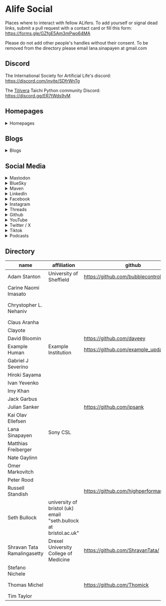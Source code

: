 # Alife Social
Places where to interact with fellow ALifers. To add yourself or signal dead links, submit a pull request with a contact card or fill this form: https://forms.gle/GZfgE5Am3mPwo64MA

Please do not add other people's handles without their consent. To be removed from the directory please email lana.sinapayen at gmail.com

## Discord

The International Society for Artificial Life's discord: https://discord.com/invite/SDfrWnTg

The [Tölvera](http://tolvera.is) Taichi Python community Discord: https://discord.gg/ER7tWds9vM

## Homepages
<details>

 <summary>Homepages</summary>

<p>Adam Stanton <a href="https://machinemachines.org">https://machinemachines.org</a></p>
<p>Chrystopher L. Nehaniv <a href="https://uwaterloo.ca/systems-design-engineering/profile/cnehaniv">https://uwaterloo.ca/systems-design-engineering/profile/cnehaniv</a></p>
<p>Example Human <a href="https://example.org">https://example.org</a></p>
<p>Lana Sinapayen <a href="https://lanasina.github.io/">https://lanasina.github.io/</a></p>
<p>Seth Bullock <a href="seis.bristol.ac.uk/~sb15704/">seis.bristol.ac.uk/~sb15704/</a></p>
<p>Shravan Tata Ramalingasetty <a href="https://waveparticle.one/">https://waveparticle.one/</a></p>
<p>Tim Taylor <a href="https://example.org">https://example.org</a></p>
</details>

## Blogs
<details>

 <summary>Blogs</summary>

<p>Adam Stanton <a href="https://machinemachines.org/index.php/blog/">https://machinemachines.org/index.php/blog/</a></p>
<p>Example Human <a href="https://blog.org/example">https://blog.org/example</a></p>
<p>Gabriel J Severino <a href="https://sites.google.com/view/gabrieljulianoseverino/home">https://sites.google.com/view/gabrieljulianoseverino/home</a></p>
<p>Jack Garbus <a href="jarbus.net">jarbus.net</a></p>
<p>Omer Markovitch <a href="https://sites.google.com/site/omermar/">https://sites.google.com/site/omermar/</a></p>
<p>Shravan Tata Ramalingasetty <a href="https://waveparticle.one/blog/">https://waveparticle.one/blog/</a></p>
<p>Tim Taylor <a href="https://blog.org/example">https://blog.org/example</a></p>
</details>

## Social Media
<details>

 <summary>Mastodon</summary>

<p>Adam Stanton <a href="https://wandering.shop/@teapot">https://wandering.shop/@teapot</a></p>
<p>Claus Aranha <a href="https://scholar.social/@caranha">https://scholar.social/@caranha</a></p>
<p>Clayote <a href="https://peoplemaking.games/@clayote">https://peoplemaking.games/@clayote</a></p>
<p>Example Human <a href="https://example.social/@example">https://example.social/@example</a></p>
<p>Hiroki Sayama <a href="https://mstdn.science/@hirokisayama">https://mstdn.science/@hirokisayama</a></p>
<p>Jack Garbus <a href="https://fosstodon.org/@jarbus">https://fosstodon.org/@jarbus</a></p>
<p>Lana Sinapayen <a href="https://mstdn.science/@lana">https://mstdn.science/@lana</a></p>
<p>Nate Gaylinn <a href="https://tech.lgbt/@ngaylinn">https://tech.lgbt/@ngaylinn</a></p>
<p>Peter Rood <a href="https://mastodon.social/@peterood">https://mastodon.social/@peterood</a></p>
<p>Seth Bullock <a href="https://fediscience.org/@sethbullock">https://fediscience.org/@sethbullock</a></p>
</details>

<details>

 <summary>BlueSky</summary>

<p>Hiroki Sayama <a href="https://bsky.app/profile/hirokisayama.bsky.social">https://bsky.app/profile/hirokisayama.bsky.social</a></p>
<p>Lana Sinapayen <a href="@sinalana.bsky.social">@sinalana.bsky.social</a></p>
<p>Matthias Freiberger <a href="https://bsky.app/profile/freiberg.bsky.social">https://bsky.app/profile/freiberg.bsky.social</a></p>
<p>Peter Rood <a href="https://bsky.app/profile/pdr.io">https://bsky.app/profile/pdr.io</a></p>
<p>Seth Bullock <a href="https://bsky.app/profile/seth-bullock.bsky.social">https://bsky.app/profile/seth-bullock.bsky.social</a></p>
<p>Tim Taylor <a href="https://bsky.app/profile/drtimt.bsky.social">https://bsky.app/profile/drtimt.bsky.social</a></p>
</details>

<details>

 <summary>Maven</summary>

<p>Hiroki Sayama <a href="https://app.heymaven.com/profile/1897">https://app.heymaven.com/profile/1897</a></p>
<p>Peter Rood <a href="https://app.heymaven.com/profile/399">https://app.heymaven.com/profile/399</a></p>
</details>

<details>

 <summary>LinkedIn</summary>

<p>Chrystopher L. Nehaniv <a href="https://www.linkedin.com/in/chrystopher-l-nehaniv-52684513/">https://www.linkedin.com/in/chrystopher-l-nehaniv-52684513/</a></p>
<p>David Bloomin <a href="https://linkedin.com/in/daveey">https://linkedin.com/in/daveey</a></p>
<p>Hiroki Sayama <a href="https://linkedin.com/in/hirokisayama">https://linkedin.com/in/hirokisayama</a></p>
<p>Julian Sanker <a href="https://www.linkedin.com/in/juliansanker">https://www.linkedin.com/in/juliansanker</a></p>
<p>Peter Rood <a href="https://www.linkedin.com/in/peterood/">https://www.linkedin.com/in/peterood/</a></p>
<p>Russell Standish <a href="https://www.linkedin.com/in/russell-standish-3728a23/">https://www.linkedin.com/in/russell-standish-3728a23/</a></p>
<p>Shravan Tata Ramalingasetty <a href="https://www.linkedin.com/in/shravan-tata-ramalingasetty-90409359/">https://www.linkedin.com/in/shravan-tata-ramalingasetty-90409359/</a></p>
<p>Stefano Nichele <a href="https://www.linkedin.com/in/stefano-nichele-a873714">https://www.linkedin.com/in/stefano-nichele-a873714</a></p>
<p>Thomas Michel <a href="https://www.linkedin.com/in/thomas-michel-71508123b">https://www.linkedin.com/in/thomas-michel-71508123b</a></p>
</details>

<details>

 <summary>Facebook</summary>

<p>Hiroki Sayama <a href="https://www.facebook.com/hirokisayama">https://www.facebook.com/hirokisayama</a></p>
</details>

<details>

 <summary>Instagram</summary>

<p>Carine Naomi Imasato <a href="http://instagram.com/noomydoesart">http://instagram.com/noomydoesart</a></p>
<p>Gabriel J Severino <a href="http://instagram.com/gabethegoblin">http://instagram.com/gabethegoblin</a></p>
<p>Hiroki Sayama <a href="https://www.instagram.com/hsayama/">https://www.instagram.com/hsayama/</a></p>
<p>Imy Khan <a href="http://instagram.com/imytk">http://instagram.com/imytk</a></p>
<p>Julian Sanker <a href="http://instagram.com/juliansanker">http://instagram.com/juliansanker</a></p>
<p>Shravan Tata Ramalingasetty <a href="https://www.instagram.com/shravantata/">https://www.instagram.com/shravantata/</a></p>
</details>

<details>

 <summary>Threads</summary>

<p>Hiroki Sayama <a href="https://www.threads.net/@hsayama">https://www.threads.net/@hsayama</a></p>
<p>Peter Rood <a href="https://www.threads.net/@peterdrood">https://www.threads.net/@peterdrood</a></p>
</details>

<details>

 <summary>Github</summary>

<p>Adam Stanton <a href="https://github.com/bubblecontrol">https://github.com/bubblecontrol</a></p>
<p>David Bloomin <a href="https://github.com/daveey">https://github.com/daveey</a></p>
<p>Example Human <a href="https://github.com/example_updated">https://github.com/example_updated</a></p>
<p>Julian Sanker <a href="https://github.com/jpsank">https://github.com/jpsank</a></p>
<p>Russell Standish <a href="https://github.com/highperformancecoder">https://github.com/highperformancecoder</a></p>
<p>Shravan Tata Ramalingasetty <a href="https://github.com/ShravanTata/">https://github.com/ShravanTata/</a></p>
<p>Thomas Michel <a href="https://github.com/Thomick">https://github.com/Thomick</a></p>
</details>

<details>

 <summary>YouTube</summary>

<p>Hiroki Sayama <a href="https://youtube.com/ComplexSystem">https://youtube.com/ComplexSystem</a></p>
<p>Shravan Tata Ramalingasetty <a href="https://www.youtube.com/@shravi1113">https://www.youtube.com/@shravi1113</a></p>
</details>

<details>

 <summary>Twitter / X</summary>

<p>Carine Naomi Imasato <a href="https://twitter.com/cnimasato">https://twitter.com/cnimasato</a></p>
<p>Chrystopher L. Nehaniv <a href="https://twitter.com/NehanivCL">https://twitter.com/NehanivCL</a></p>
<p>David Bloomin <a href="https://twitter.com/daveey">https://twitter.com/daveey</a></p>
<p>Gabriel J Severino <a href="https://x.com/GJSeverino">https://x.com/GJSeverino</a></p>
<p>Hiroki Sayama <a href="https://x.com/hirokisayama">https://x.com/hirokisayama</a></p>
<p>Ivan Yevenko <a href="https://x.com/ivan_yevenko">https://x.com/ivan_yevenko</a></p>
<p>Imy Khan <a href="https://twitter.com/imy_tk">https://twitter.com/imy_tk</a></p>
<p>Kai Olav Ellefsen <a href="https://x.com/Jallafsen">https://x.com/Jallafsen</a></p>
<p>Matthias Freiberger <a href="https://twitter.com/mfreib">https://twitter.com/mfreib</a></p>
<p>Omer Markovitch <a href="https://x.com/omermarkovitch">https://x.com/omermarkovitch</a></p>
<p>Seth Bullock <a href="https://x.com/_SethBullock_">https://x.com/_SethBullock_</a></p>
<p>Shravan Tata Ramalingasetty <a href="https://x.com/shravantr">https://x.com/shravantr</a></p>
<p>Stefano Nichele <a href="https://twitter.com/stenichele">https://twitter.com/stenichele</a></p>
<p>Thomas Michel <a href="https://x.com/Thomik_">https://x.com/Thomik_</a></p>
<p>Tim Taylor <a href="https://x.com/drtimt">https://x.com/drtimt</a></p>
</details>

<details>

 <summary>Tiktok</summary>

<p>Imy Khan <a href="https://www.tiktok.com/@imy_k">https://www.tiktok.com/@imy_k</a></p>
</details>

<details>

 <summary>Podcasts</summary>

<p>Example Human <a href="https://example.podcast.com/">https://example.podcast.com/</a></p>
<p>Imy Khan <a href="http://podcast.imytk.co.uk/">http://podcast.imytk.co.uk/</a></p>
<p>Peter Rood <a href="https://example.podcast.com/">https://example.podcast.com/</a></p>
</details>

## Directory
| name                        |  affiliation                                                      |  github                                  |  twitter                        |  mastodon                             |  threads                             |  bluesy                                            |  maven                                 |  instagram                              |  linkedin                                                          |  facebook                              |  youtube                             |  tiktok                        |  homepage                                                         |  blog                                                      |  podcast                      |
| --------------------------- | ----------------------------------------------------------------- | ---------------------------------------- | ------------------------------- | ------------------------------------- | ------------------------------------ | -------------------------------------------------- | -------------------------------------- | --------------------------------------- | ------------------------------------------------------------------ | -------------------------------------- | ------------------------------------ | ------------------------------ | ----------------------------------------------------------------- | ---------------------------------------------------------- | ----------------------------- |
| Adam Stanton                |  University of Sheffield                                          |  https://github.com/bubblecontrol        |                                 |  https://wandering.shop/@teapot       |                                      |                                                    |                                        |                                         |                                                                    |                                        |                                      |                                |  https://machinemachines.org                                      |  https://machinemachines.org/index.php/blog/               |                               |
| Carine Naomi Imasato        |                                                                   |                                          |  https://twitter.com/cnimasato  |                                       |                                      |                                                    |                                        |  http://instagram.com/noomydoesart      |                                                                    |                                        |                                      |                                |                                                                   |                                                            |                               |
| Chrystopher L. Nehaniv      |                                                                   |                                          |  https://twitter.com/NehanivCL  |                                       |                                      |                                                    |                                        |                                         |  https://www.linkedin.com/in/chrystopher-l-nehaniv-52684513/       |                                        |                                      |                                |  https://uwaterloo.ca/systems-design-engineering/profile/cnehaniv |                                                            |                               |
| Claus Aranha                |                                                                   |                                          |                                 |  https://scholar.social/@caranha      |                                      |                                                    |                                        |                                         |                                                                    |                                        |                                      |                                |                                                                   |                                                            |                               |
| Clayote                     |                                                                   |                                          |                                 |  https://peoplemaking.games/@clayote  |                                      |                                                    |                                        |                                         |                                                                    |                                        |                                      |                                |                                                                   |                                                            |                               |
| David Bloomin               |                                                                   |  https://github.com/daveey               |  https://twitter.com/daveey     |                                       |                                      |                                                    |                                        |                                         |  https://linkedin.com/in/daveey                                    |                                        |                                      |                                |                                                                   |                                                            |                               |
| Example Human               |  Example Institution                                              |  https://github.com/example_updated      |                                 |  https://example.social/@example      |                                      |                                                    |                                        |                                         |                                                                    |                                        |                                      |                                |  https://example.org                                              |  https://blog.org/example                                  |  https://example.podcast.com/ |
| Gabriel J Severino          |                                                                   |                                          |  https://x.com/GJSeverino       |                                       |                                      |                                                    |                                        |  http://instagram.com/gabethegoblin     |                                                                    |                                        |                                      |                                |                                                                   |  https://sites.google.com/view/gabrieljulianoseverino/home |                               |
| Hiroki Sayama               |                                                                   |                                          |  https://x.com/hirokisayama     |  https://mstdn.science/@hirokisayama  |  https://www.threads.net/@hsayama    |  https://bsky.app/profile/hirokisayama.bsky.social |  https://app.heymaven.com/profile/1897 |  https://www.instagram.com/hsayama/     |  https://linkedin.com/in/hirokisayama                              |  https://www.facebook.com/hirokisayama |  https://youtube.com/ComplexSystem   |                                |                                                                   |                                                            |                               |
| Ivan Yevenko                |                                                                   |                                          |  https://x.com/ivan_yevenko     |                                       |                                      |                                                    |                                        |                                         |                                                                    |                                        |                                      |                                |                                                                   |                                                            |                               |
| Imy Khan                    |                                                                   |                                          |  https://twitter.com/imy_tk     |                                       |                                      |                                                    |                                        |  http://instagram.com/imytk             |                                                                    |                                        |                                      |  https://www.tiktok.com/@imy_k |                                                                   |                                                            |  http://podcast.imytk.co.uk/  |
| Jack Garbus                 |                                                                   |                                          |                                 |  https://fosstodon.org/@jarbus        |                                      |                                                    |                                        |                                         |                                                                    |                                        |                                      |                                |                                                                   |  jarbus.net                                                |                               |
| Julian Sanker               |                                                                   |  https://github.com/jpsank               |                                 |                                       |                                      |                                                    |                                        |  http://instagram.com/juliansanker      |  https://www.linkedin.com/in/juliansanker                          |                                        |                                      |                                |                                                                   |                                                            |                               |
| Kai Olav Ellefsen           |                                                                   |                                          |  https://x.com/Jallafsen        |                                       |                                      |                                                    |                                        |                                         |                                                                    |                                        |                                      |                                |                                                                   |                                                            |                               |
| Lana Sinapayen              |  Sony CSL                                                         |                                          |                                 |  https://mstdn.science/@lana          |                                      |  @sinalana.bsky.social                             |                                        |                                         |                                                                    |                                        |                                      |                                |  https://lanasina.github.io/                                      |                                                            |                               |
| Matthias Freiberger         |                                                                   |                                          |  https://twitter.com/mfreib     |                                       |                                      |  https://bsky.app/profile/freiberg.bsky.social     |                                        |                                         |                                                                    |                                        |                                      |                                |                                                                   |                                                            |                               |
| Nate Gaylinn                |                                                                   |                                          |                                 |  https://tech.lgbt/@ngaylinn          |                                      |                                                    |                                        |                                         |                                                                    |                                        |                                      |                                |                                                                   |                                                            |                               |
| Omer Markovitch             |                                                                   |                                          |  https://x.com/omermarkovitch   |                                       |                                      |                                                    |                                        |                                         |                                                                    |                                        |                                      |                                |                                                                   |  https://sites.google.com/site/omermar/                    |                               |
| Peter Rood                  |                                                                   |                                          |                                 |  https://mastodon.social/@peterood    |  https://www.threads.net/@peterdrood |  https://bsky.app/profile/pdr.io                   |  https://app.heymaven.com/profile/399  |                                         |  https://www.linkedin.com/in/peterood/                             |                                        |                                      |                                |                                                                   |                                                            |  https://example.podcast.com/ |
| Russell Standish            |                                                                   |  https://github.com/highperformancecoder |                                 |                                       |                                      |                                                    |                                        |                                         |  https://www.linkedin.com/in/russell-standish-3728a23/             |                                        |                                      |                                |                                                                   |                                                            |                               |
| Seth Bullock                |  university of bristol (uk) email "seth.bullock at bristol.ac.uk" |                                          |  https://x.com/_SethBullock_    |  https://fediscience.org/@sethbullock |                                      |  https://bsky.app/profile/seth-bullock.bsky.social |                                        |                                         |                                                                    |                                        |                                      |                                |  seis.bristol.ac.uk/~sb15704/                                     |                                                            |                               |
| Shravan Tata Ramalingasetty |  Drexel University College of Medicine                            |  https://github.com/ShravanTata/         |  https://x.com/shravantr        |                                       |                                      |                                                    |                                        |  https://www.instagram.com/shravantata/ |  https://www.linkedin.com/in/shravan-tata-ramalingasetty-90409359/ |                                        |  https://www.youtube.com/@shravi1113 |                                |  https://waveparticle.one/                                        |  https://waveparticle.one/blog/                            |                               |
| Stefano Nichele             |                                                                   |                                          |  https://twitter.com/stenichele |                                       |                                      |                                                    |                                        |                                         |  https://www.linkedin.com/in/stefano-nichele-a873714               |                                        |                                      |                                |                                                                   |                                                            |                               |
| Thomas Michel               |                                                                   |  https://github.com/Thomick              |  https://x.com/Thomik_          |                                       |                                      |                                                    |                                        |                                         |  https://www.linkedin.com/in/thomas-michel-71508123b               |                                        |                                      |                                |                                                                   |                                                            |                               |
| Tim Taylor                  |                                                                   |                                          |  https://x.com/drtimt           |                                       |                                      |  https://bsky.app/profile/drtimt.bsky.social       |                                        |                                         |                                                                    |                                        |                                      |                                |  https://example.org                                              |  https://blog.org/example                                  |                               |
